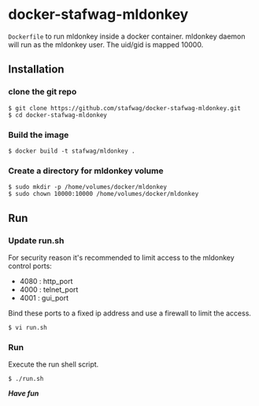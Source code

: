 # docker-stafwag-mldonkey

```Dockerfile``` to run mldonkey inside a docker container.
mldonkey daemon will run as the mldonkey user. The uid/gid is mapped
10000.

## Installation

### clone the git repo

```
$ git clone https://github.com/stafwag/docker-stafwag-mldonkey.git
$ cd docker-stafwag-mldonkey
```

### Build the image

```
$ docker build -t stafwag/mldonkey . 
```

### Create a directory for mldonkey volume

```
$ sudo mkdir -p /home/volumes/docker/mldonkey
$ sudo chown 10000:10000 /home/volumes/docker/mldonkey
```

## Run

### Update run.sh

For security reason it's recommended to limit access to the mldonkey control ports:

* 4080 : http_port
* 4000 : telnet_port
* 4001 : gui_port 

Bind these ports to a fixed ip address and use a firewall to limit the access.

```
$ vi run.sh
```

### Run

Execute the run shell script.

```
$ ./run.sh
```


***Have fun***

